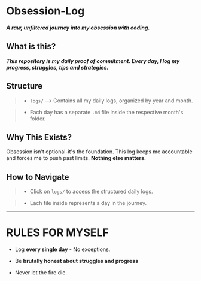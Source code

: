 # **Obsession-Log** 
***A raw, unfiltered journey into my obsession with coding.*** 

## What is this?

***This repository is my daily proof of commitment. Every day, I log my progress, struggles, tips and strategies.*** 

## Structure 

> * `logs/`  --> Contains all my daily logs, organized by year and month.

> * Each day has a separate `.md` file inside the respective month's folder.

## Why This Exists?

Obsession isn't optional-it's the foundation.
This log keeps me accountable and forces me to push past limits.
**Nothing else matters.**

## How to Navigate

> * Click on `logs/` to access the structured daily logs.

> * Each file inside represents a day in the journey. 

---

# RULES FOR MYSELF

* Log **every single day** - No exceptions.

* Be **brutally honest about struggles and progress**

* Never let the fire die.

